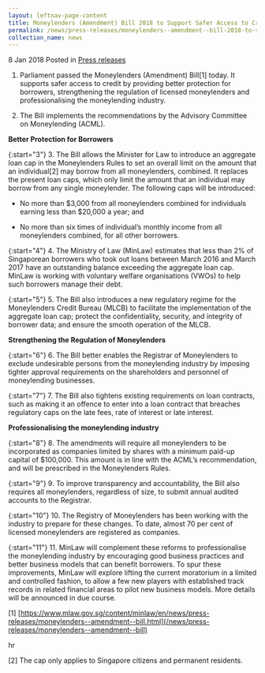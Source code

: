 ```yaml
---
layout: leftnav-page-content
title: Moneylenders (Amendment) Bill 2018 to Support Safer Access to Credit for Borrowers
permalink: /news/press-releases/moneylenders--amendment--bill-2018-to-support-safer-access-to-cr
collection_name: news
---
```


8 Jan 2018 Posted in [Press releases](/news/press-releases)

1. Parliament passed the Moneylenders (Amendment) Bill[1] today. It supports safer access to credit by providing better protection for borrowers, strengthening the regulation of licensed moneylenders and professionalising the moneylending industry.

2. The Bill implements the recommendations by the Advisory Committee on Moneylending (ACML).

**Better Protection for Borrowers**

{:start="3"}
3. The Bill allows the Minister for Law to introduce an aggregate loan cap in the Moneylenders Rules to set an overall limit on the amount that an individual[2] may borrow from all moneylenders, combined. It replaces the present loan caps, which only limit the amount that an individual may borrow from any single moneylender. The following caps will be introduced:

* No more than $3,000 from all moneylenders combined for individuals earning less than $20,000 a year; and

* No more than six times of individual’s monthly income from all moneylenders combined, for all other borrowers.

{:start="4"}
4. The Ministry of Law (MinLaw) estimates that less than 2% of Singaporean borrowers who took out loans between March 2016 and March 2017 have an outstanding balance exceeding the aggregate loan cap. MinLaw is working with voluntary welfare organisations (VWOs) to help such borrowers manage their debt.

{:start="5"}
5. The Bill also introduces a new regulatory regime for the Moneylenders Credit Bureau (MLCB) to facilitate the implementation of the aggregate loan cap; protect the confidentiality, security, and integrity of borrower data; and ensure the smooth operation of the MLCB.

**Strengthening the Regulation of Moneylenders**

{:start="6"}
6. The Bill better enables the Registrar of Moneylenders to exclude undesirable persons from the moneylending industry by imposing tighter approval requirements on the shareholders and personnel of moneylending businesses.

{:start="7"}
7. The Bill also tightens existing requirements on loan contracts, such as making it an offence to enter into a loan contract that breaches regulatory caps on the late fees, rate of interest or late interest.

**Professionalising the moneylending industry**

{:start="8"}
8. The amendments will require all moneylenders to be incorporated as companies limited by shares with a minimum paid-up capital of $100,000. This amount is in line with the ACML’s recommendation, and will be prescribed in the Moneylenders Rules.

{:start="9"}
9. To improve transparency and accountability, the Bill also requires all moneylenders, regardless of size, to submit annual audited accounts to the Registrar.

{:start="10"}
10. The Registry of Moneylenders has been working with the industry to prepare for these changes. To date, almost 70 per cent of licensed moneylenders are registered as companies.

{:start="11"}
11. MinLaw will complement these reforms to professionalise the moneylending industry by encouraging good business practices and better business models that can benefit borrowers. To spur these improvements, MinLaw will explore lifting the current moratorium in a limited and controlled fashion, to allow a few new players with established track records in related financial areas to pilot new business models. More details will be announced in due course.

[1] [https://www.mlaw.gov.sg/content/minlaw/en/news/press-releases/moneylenders--amendment--bill.html](/news/press-releases/moneylenders--amendment--bill) 

hr

[2] The cap only applies to Singapore citizens and permanent residents.

